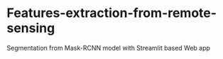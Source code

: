 # Features-extraction-from-remote-sensing
Segmentation from Mask-RCNN model with Streamlit based Web app 
